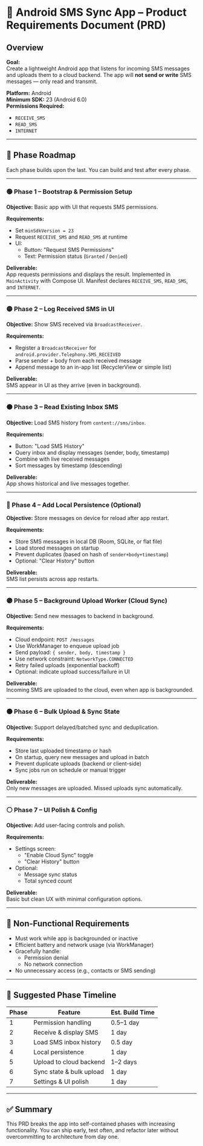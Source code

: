 # 📱 Android SMS Sync App – Product Requirements Document (PRD)

## Overview

**Goal:**  
Create a lightweight Android app that listens for incoming SMS messages and uploads them to a cloud backend. The app will **not send or write** SMS messages — only read and transmit.

**Platform:** Android  
**Minimum SDK:** 23 (Android 6.0)  
**Permissions Required:**  
- `RECEIVE_SMS`
- `READ_SMS`
- `INTERNET`

---

## 🧭 Phase Roadmap

Each phase builds upon the last. You can build and test after every phase.

---

### 🟢 Phase 1 – Bootstrap & Permission Setup

**Objective:** Basic app with UI that requests SMS permissions.

**Requirements:**
- Set `minSdkVersion = 23`
- Request `RECEIVE_SMS` and `READ_SMS` at runtime
- UI:
  - Button: "Request SMS Permissions"
  - Text: Permission status (`Granted` / `Denied`)

**Deliverable:**  
App requests permissions and displays the result. Implemented in `MainActivity` with Compose UI. Manifest declares `RECEIVE_SMS`, `READ_SMS`, and `INTERNET`.

---

### 🟡 Phase 2 – Log Received SMS in UI

**Objective:** Show SMS received via `BroadcastReceiver`.

**Requirements:**
- Register a `BroadcastReceiver` for `android.provider.Telephony.SMS_RECEIVED`
- Parse sender + body from each received message
- Append message to an in-app list (RecyclerView or simple list)

**Deliverable:**  
SMS appear in UI as they arrive (even in background).

---

### 🟠 Phase 3 – Read Existing Inbox SMS

**Objective:** Load SMS history from `content://sms/inbox`.

**Requirements:**
- Button: "Load SMS History"
- Query inbox and display messages (sender, body, timestamp)
- Combine with live received messages
- Sort messages by timestamp (descending)

**Deliverable:**  
App shows historical and live messages together.

---

### 🔵 Phase 4 – Add Local Persistence (Optional)

**Objective:** Store messages on device for reload after app restart.

**Requirements:**
- Store SMS messages in local DB (Room, SQLite, or flat file)
- Load stored messages on startup
- Prevent duplicates (based on hash of `sender+body+timestamp`)
- Optional: "Clear History" button

**Deliverable:**  
SMS list persists across app restarts.

---

### 🟣 Phase 5 – Background Upload Worker (Cloud Sync)

**Objective:** Send new messages to backend in background.

**Requirements:**
- Cloud endpoint: `POST /messages`
- Use WorkManager to enqueue upload job
- Send payload: `{ sender, body, timestamp }`
- Use network constraint: `NetworkType.CONNECTED`
- Retry failed uploads (exponential backoff)
- Optional: indicate upload success/failure in UI

**Deliverable:**  
Incoming SMS are uploaded to the cloud, even when app is backgrounded.

---

### 🟤 Phase 6 – Bulk Upload & Sync State

**Objective:** Support delayed/batched sync and deduplication.

**Requirements:**
- Store last uploaded timestamp or hash
- On startup, query new messages and upload in batch
- Prevent duplicate uploads (backend or client-side)
- Sync jobs run on schedule or manual trigger

**Deliverable:**  
Only new messages are uploaded. Missed uploads sync automatically.

---

### ⚪ Phase 7 – UI Polish & Config

**Objective:** Add user-facing controls and polish.

**Requirements:**
- Settings screen:
  - "Enable Cloud Sync" toggle
  - "Clear History" button
- Optional:
  - Message sync status
  - Total synced count

**Deliverable:**  
Basic but clean UX with minimal configuration options.

---

## 📐 Non-Functional Requirements

- Must work while app is backgrounded or inactive
- Efficient battery and network usage (via WorkManager)
- Gracefully handle:
  - Permission denial
  - No network connection
- No unnecessary access (e.g., contacts or SMS sending)

---

## 🧪 Suggested Phase Timeline

| Phase | Feature                          | Est. Build Time |
|-------|----------------------------------|-----------------|
| 1     | Permission handling              | 0.5–1 day       |
| 2     | Receive & display SMS            | 1 day           |
| 3     | Load SMS inbox history           | 0.5 day         |
| 4     | Local persistence                | 1 day           |
| 5     | Upload to cloud backend          | 1–2 days        |
| 6     | Sync state & bulk upload         | 1 day           |
| 7     | Settings & UI polish             | 1 day           |

---

## ✅ Summary

This PRD breaks the app into self-contained phases with increasing functionality. You can ship early, test often, and refactor later without overcommitting to architecture from day one.


